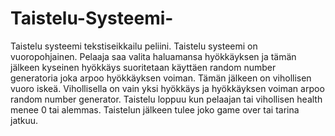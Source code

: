 # Taistelu-Systeemi-
Taistelu systeemi tekstiseikkailu peliini. Taistelu systeemi on vuoropohjainen. Pelaaja saa valita haluamansa hyökkäyksen ja tämän jälkeen kyseinen hyökkäys suoritetaan käyttäen random number generatoria joka arpoo hyökkäyksen voiman. Tämän jälkeen on vihollisen vuoro iskeä. Vihollisella on vain yksi hyökkäys ja hyökkäyksen voiman arpoo random number generator.  Taistelu loppuu kun pelaajan tai vihollisen health menee 0 tai alemmas. Taistelun jälkeen tulee joko game over tai tarina jatkuu.
